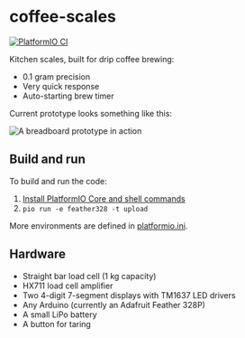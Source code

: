 # coffee-scales

[![PlatformIO CI](https://github.com/mortenfyhn/coffee-scales/actions/workflows/main.yml/badge.svg)](https://github.com/mortenfyhn/coffee-scales/actions/workflows/main.yml)

Kitchen scales, built for drip coffee brewing:

* 0.1 gram precision
* Very quick response
* Auto-starting brew timer

Current prototype looks something like this:

![A breadboard prototype in action](https://i.imgur.com/RPn1dWZ.jpg)

## Build and run

To build and run the code:

1. [Install PlatformIO Core and shell commands](https://docs.platformio.org/en/latest/core/installation.html)
2. `pio run -e feather328 -t upload`

More environments are defined in [platformio.ini](platformio.ini).

## Hardware

* Straight bar load cell (1 kg capacity)
* HX711 load cell amplifier
* Two 4-digit 7-segment displays with TM1637 LED drivers
* Any Arduino (currently an Adafruit Feather 328P)
* A small LiPo battery
* A button for taring
